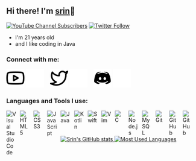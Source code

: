 ## Hi there! I'm [srin][youtube]👋
[![YouTube Channel Subscribers](https://img.shields.io/youtube/channel/subscribers/UCq0yiDc5vmZUrPdjphXH3Ag?logo=youtube&logoColor=red&style=for-the-badge)][youtube]
[![Twitter Follow](https://img.shields.io/twitter/follow/srinss01?color=1DA1F2&logo=twitter&style=for-the-badge)](https://twitter.com/intent/follow?original_referer=https%3A%2F%2Fgithub.com%2Fsrinss01&screen_name=srinss01) 
- I'm 21 years old
- and I like coding in Java
### Connect with me:

[![website](img/youtube-light.svg)](https://youtube.com/srinss01#gh-light-mode-only)
[![website](img/youtube-dark.svg)](https://youtube.com/codestackr#gh-dark-mode-only)
&nbsp;&nbsp; 
[![website](img/twitter-light.svg)](https://twitter.com/codestackr#gh-light-mode-only)
[![website](img/twitter-dark.svg)](https://twitter.com/codestackr#gh-dark-mode-only)
&nbsp;&nbsp;
[![website](img/discord-light.svg)](https://discordapp.com/users/654394128108355594#gh-light-mode-only)
[![website](img/discord-dark.svg)](https://discordapp.com/users/654394128108355594#gh-dark-mode-only)
&nbsp;&nbsp;

### Languages and Tools I use:

<img align="left" alt="Visual Studio Code" width="26px" src="https://cdn.jsdelivr.net/gh/devicons/devicon/icons/vscode/vscode-original.svg" style="padding-right:10px;" />
<img align="left" alt="HTML5" width="26px" src="https://cdn.jsdelivr.net/gh/devicons/devicon/icons/html5/html5-original.svg" style="padding-right:10px;" />
<img align="left" alt="CSS3" width="26px" src="https://cdn.jsdelivr.net/gh/devicons/devicon/icons/css3/css3-original.svg" style="padding-right:10px;" />
<img align="left" alt="JavaScript" width="26px" src="https://cdn.jsdelivr.net/gh/devicons/devicon/icons/javascript/javascript-original.svg" style="padding-right:10px;" />
<img align="left" alt="Java" width="26px" src="https://cdn.jsdelivr.net/gh/devicons/devicon/icons/java/java-original.svg" style="padding-right:10px;" />
<img align="left" alt="Kotlin" width="26px" src="https://cdn.jsdelivr.net/gh/devicons/devicon/icons/kotlin/kotlin-original.svg" style="padding-right:10px;" />
<img align="left" alt="Swift" width="26px" src="https://cdn.jsdelivr.net/gh/devicons/devicon/icons/swift/swift-original.svg" style="padding-right:10px;" />
<img align="left" alt="Vim" width="26px" src="https://cdn.jsdelivr.net/gh/devicons/devicon/icons/vim/vim-original.svg" style="padding-right:10px;" />
<img align="left" alt="C" width="26px" src="https://cdn.jsdelivr.net/gh/devicons/devicon/icons/c/c-original.svg" style="padding-right:10px;" />
<img align="left" alt="Node.js" width="26px" src="https://cdn.jsdelivr.net/gh/devicons/devicon/icons/nodejs/nodejs-original.svg" style="padding-right:10px;" />
<img align="left" alt="MySQL" width="26px" src="https://cdn.jsdelivr.net/gh/devicons/devicon/icons/mysql/mysql-original.svg" style="padding-right:10px;" />
<img align="left" alt="Git" width="26px" src="https://cdn.jsdelivr.net/gh/devicons/devicon/icons/git/git-original.svg" style="padding-right:10px;" />
<img align="left" alt="GitHub" width="26px" src="https://user-images.githubusercontent.com/3369400/139447912-e0f43f33-6d9f-45f8-be46-2df5bbc91289.png" style="padding-right:10px;" />
<img align="left" alt="GitHub" width="26px" src="https://user-images.githubusercontent.com/3369400/139448065-39a229ba-4b06-434b-bc67-616e2ed80c8f.png" style="padding-right:10px;" />

<br />
<br />

---

<a href="https://github.com/anuraghazra/github-readme-stats">
    <img align="centre" alt="Srin's GitHub stats" src="https://github-readme-stats.vercel.app/api?username=SrinSS01&&count_private=true&show_icons=true&theme=dark&bg_color=24,000000,3b0202,090934&icon_color=876180&title_color=BD87B3&hide_border=true"/>
</a>

<a href="https://github.com/anuraghazra/convoychat">
    <img align="centre" alt="Most Used Languages" src="https://github-readme-stats.vercel.app/api/top-langs/?username=SrinSS01&langs_count=10&layout=compact&theme=dark&bg_color=24,000000,3b0202,090934&icon_color=876180&title_color=BD87B3&hide_border=true"/>
</a>

[//]: # (![Srin's GitHub stats]&#40;https://github-readme-stats.vercel.app/api?username=SrinSS01&&count_private=true&show_icons=true&theme=dark&bg_color=24,000000,3b0202,090934&icon_color=876180&title_color=BD87B3&hide_border=true&#41;)
[//]: # (![Most Used Languages]&#40;https://github-readme-stats.vercel.app/api/top-langs/?username=SrinSS01&langs_count=10&layout=compact&theme=dark&bg_color=24,000000,3b0202,090934&icon_color=876180&title_color=BD87B3&hide_border=true&#41;)

[youtube]: https://www.youtube.com/srinmeow
[website]: https://codeSTACKr.com
